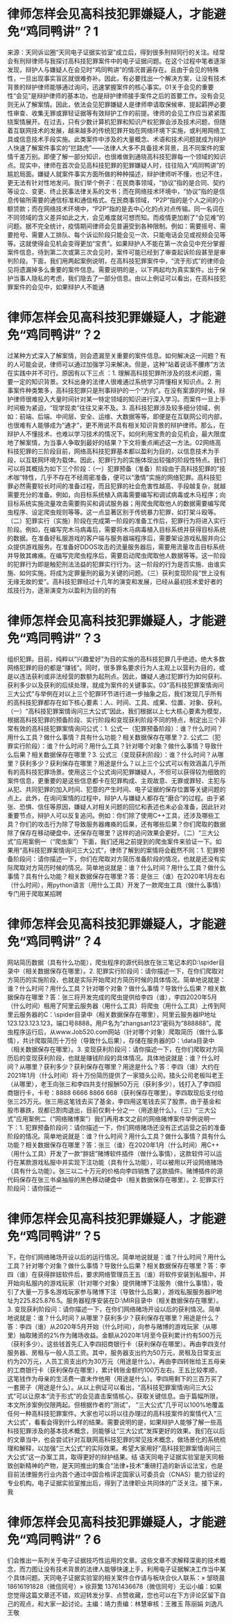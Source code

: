 # 律师怎样会见高科技犯罪嫌疑人，才能避免“鸡同鸭讲”？1

来源：天同诉讼圈“天同电子证据实验室”成立后，得到很多刑辩同行的关注。经常会有刑辩律师与我探讨高科技犯罪案件中的电子证据问题。在这个过程中笔者逐渐发现，辩护人与嫌疑人在会见时“鸡同鸭讲”的情况普遍存在。且由于会见的特殊性，一旦出现事实盲区就很难弥补。因此，有必要找出一个解决方案，让没有技术背景的辩护律师能够通过询问，迅速掌握案件的核心事实。01关于会见的重要性“会见”是辩护律师的基本功，也是辩护律师接手案件之后的首要工作。没有会见则无从了解案情。因此，依法会见犯罪嫌疑人是律师申请取保候审、提起羁押必要性审查、收集无罪或罪轻证据等有效辩护工作的前提。律师的会见工作应当紧紧围绕案情展开。在过去，只有少数计算机犯罪和知识产权犯罪会涉及技术问题，但随着互联网技术的发展，越来越多的传统犯罪开始在网络环境下实施，或利用网络工具或信息技术手段实施。此类案件中涉及的大量概念、术语和技术问题就成为辩护人快速了解案件事实的“拦路虎”——法律人大多不具备技术背景，且不同案件的案情千差万别。即便了解一部分知识，也很难做到通晓高科技犯罪每一个领域的知识点。现实中，律师在首次会见高科技犯罪的犯罪嫌疑人时，往往陷入“鸡同鸭讲”的尴尬局面。嫌疑人就案件事实方面所做的种种描述，辩护律师听不懂，也记不住，更无法有针对性地发问。我们举个例子：在民商事领域，“协议”指的是合同、契约等设立、变更、终止民事法律关系的文书；而在网络技术环境中，“协议”指的是信息传输所需要的通信标准和通信格式。在民商事领域，“P2P”指的是个人之间的小额贷款；而在网络技术环境中，“P2P”指的是去中心化的点对点传输。同一名词在不同领域的含义差异如此之大，会见难度就可想而知。而疫情更加剧了“会见难”的问题。据不完全统计，疫情期间律师会见普遍受到各种限制。例如：需要摇号、需要抢号、需要人工排队、每个诉讼阶段只能会见一次、只能电话会见或视频会见等等。这就使得会见机会变得更加“宝贵”。如果辩护人不能在第一次会见中充分掌握案件信息，待到第二次或第三次会见时，案件可能已经到了审查起诉阶段甚至是审判阶段。下面，我们用两起案例说明，在高科技犯罪案件中，“流于形式”的律师会见将遗漏掉多么重要的案件信息。需要说明的是，以下两起均为真实案件。出于保护当事人隐私的考虑，我们隐去了一部分信息。由以上例证可以看出，在高科技犯罪案件的会见中，如果辩护人不能通

# 律师怎样会见高科技犯罪嫌疑人，才能避免“鸡同鸭讲”？2

过某种方式深入了解案情，则会遗漏至关重要的案件信息。如何解决这一问题？有的人可能会说，律师可以通过加强学习来解决。但是，这种“站着说话不腰疼”方法在实践中并不可行。原因有以下三点 ：1. 理解高科技犯罪所涉及的技术问题，需要一定的知识背景。文科出身的法律人很难通过系统学习弄懂相关知识点。2. 刑事案件种类繁多，高科技犯罪只是刑事辩护的一个“方向”。在没有案源的时候，辩护律师很难投入大量时间针对某一特定领域的知识进行深入学习。而案件一旦上手时间极为紧迫，“现学现卖”往往又来不及。3. 高科技犯罪涉及较多细分领域，例如：前端、后端、中间层、安全、运维、大数据等等。即便是在互联网公司内部，也很难有人能够成为“通才”，更不用说不具有相关知识背景的辩护律师。那么，在辩护人不懂技术、也难以学习技术的情况下。如何利用宝贵的会见机会，最大限度地了解案情，为当事人争取到最好的结果？下文将重点阐述这一方法。02网络高科技犯罪的三阶段目前，网络高科技犯罪基本都以盈利为目的，以信息技术为手段，以互联网环境为载体。因此，犯罪行为的实施体现出较强的阶段性特点。我们可以将其概括为如下三个阶段：（一）犯罪预备（准备）阶段由于高科技犯罪的“技术咖”特性，几乎不存在不经周密准备，便可以“激情”实施的网络犯罪。高科技犯罪必然需要较长时间的准备过程，而且犯罪的社会危害性越高、手段越复杂，就越需要充分的准备。例如，向目标系统植入病毒需要编写和调试病毒或木马程序；向目标系统实施流量攻击需要购买和调试服务器；用爬虫爬取他人的数据需要编写爬虫程序、设定爬虫规则等等。这一点显著区别于传统暴力犯罪，如打架斗殴等。（二）犯罪实行（实施）阶段在完成第一阶段的准备工作后，犯罪行为将进入实行阶段。例如，在编写完木马病毒后，需要将木马病毒植入目标系统并获得目标系统的数据。在准备好私服游戏的客户端与服务器端程序后，需要架设游戏私服并向公众提供游戏服务。在准备好DDOS攻击的流量服务器后，需要用流量攻击目标系统并导致其瘫痪。在编写完爬虫程序后，需要启动爬虫爬取他人数据等等。这一阶段的犯罪行为即是触犯刑法法益的犯罪实行行为。这一阶段的行为是否实施、由谁实施、如何实施，将成为定罪量刑的最为关键的问题。（三）获利变现阶段“世上没有无缘无故的爱”。高科技犯罪经过十几年的演变和发展，已经从最初技术爱好者的炫技行为，逐渐演变为以盈利为目的的有

# 律师怎样会见高科技犯罪嫌疑人，才能避免“鸡同鸭讲”？3

组织犯罪。目前，纯粹以“兴趣爱好”为目的实施的高科技犯罪几乎绝迹。绝大多数网络犯罪的目的都是“赚钱”。同时，很多罪名要求行为人主观上以营利为目的，或是以违法获利或非法经营的数额为起刑点。因此，嫌疑人通过犯罪行为如何获利、获利多少以及获利的后续处理，就成为案件的关键事实。03“高科技犯罪案情询问三大公式”与举例在对以上三个犯罪环节进行进一步抽象之后，我们发现几乎所有的高科技犯罪都存在如下核心要素：人、时间、工具、成果、位置、对象、获利。（一）“高科技犯罪案情询问三大公式”因此，我们根据以上七大核心要素为模型，根据高科技犯罪的预备阶段、实行阶段和变现获利阶段不同的特点，制定出三个非常有效的高科技犯罪案情询问公式：1. 公式一（犯罪预备阶段）：谁？什么时间？用什么工具？做什么事情？具有什么功能？相关数据保存在哪里？2. 公式二（犯罪实行阶段）：谁？什么时间？用什么工具？针对哪个对象？做什么事情？导致什么后果？相关数据保存在哪里？3. 公式三（变现获利阶段）：谁？什么时间？从哪里？获利多少？获利保存在哪里？用途是什么？以上三个公式可以有效涵盖几乎所有的高科技犯罪场景。使用这三个公式询问犯罪嫌疑人，不但可以获得较为细致的案件信息，更重要的是这些信息都卡在犯罪构成、主观故意、无罪或罪轻、主犯与从犯、共同犯罪的加入时间、犯意的产生时间、电子证据的保存位置等关键问题的点上。此外，在询问案情的过程中，辩护人与嫌疑人都存在“磨合”的过程。由于紧张、恐惧、信任等原因，嫌疑人对相关问题的回忆和表述也未必会准备，因此针对重要节点，辩护人可以反复追问。例如：你们除了使用C++工具，还涉及哪些工具？你们的攻击行为除了导致服务器瘫痪的后果，还有哪些后果？你们爬取的数据除了保存在移动硬盘中，还保存在哪里？这样的追问效果会更好。（二）“三大公式”应用案例一（“爬虫案”）下面，我们还用之前提到的爬虫案件来验证一下。如果用“高科技犯罪案情询问三大公式”，律师了解到的案情将会截然不同：1. 犯罪预备阶段问：请你描述一下，你们在爬取对方简历准备阶段的情况，也就是还没有实际爬取对方简历时候的情况。简单地说就是：谁？什么时间？用什么工具？做什么事情？具有什么功能？相关数据保存在哪里？答：是张三（谁）在2020年1月左右（什么时间），用python语言（用什么工具）开发了一款爬虫工具（做什么事情）专门用于爬取某招聘

# 律师怎样会见高科技犯罪嫌疑人，才能避免“鸡同鸭讲”？4

网站简历数据（具有什么功能），爬虫程序的源代码放在张三笔记本的D:\spider目录中（相关数据保存在哪里）。2. 犯罪实行阶段问：请你描述一下，在你们爬取对方简历的实施阶段，也就是实际开始爬对方简历时候的具体情况。简单地说就是：谁？什么时间？用什么工具？针对哪个对象？做什么事情？导致什么后果？相关数据保存在哪里？答：张三将开发完成的爬虫提供给李四（谁），李四2020年5月（什么时间）租用了阿里云服务器（用什么工具）将爬虫（用什么工具）上传到阿里云服务器的C：\spider目录中（相关数据保存在哪里），阿里云服务器IP地址123.123.123.123，端口号8888，用户名为“zhangsan123”密码为“888888”。爬虫程序运行后，从www.Job520.com网站（针对哪个对象）爬取简历（做什么事情），共计爬取简历十万份（导致什么后果），存储在服务器的D：\data目录中（相关数据保存在哪里）。3. 变现获利阶段问：请你描述一下，在你们爬取对方简历后的变现获利阶段，也就是赚钱阶段的具体情况。具体地说就是：谁？什么时间？从哪里？获利多少？获利保存在哪里？用途是什么？答：李四（谁）大约在2021年1月（什么时间）将十万份简历提供了一家猎头公司。猎头公司老板叫老王（从哪里），老王向张三和李四共支付报酬50万元（获利多少），钱打入了李四招商银行卡，卡号：8888 6666 8866 668（获利保存在哪里）。李四取现后支付给张三25万元。张三用这笔钱去买了基金，李四用这笔钱去买了股票，由于基金和股市暴跌，现都已割肉退出，目前仅剩十分之一（用途是什么）。（三）“三大公式”应用案例二（“网络赌博案”）我们再用本文之前的网络赌博案件举例说明一下：1. 犯罪预备阶段问：请你描述一下，你们网络赌场还没有正式运营之前的准备阶段的情况。简单地说就是：谁？什么时间？用什么工具？做什么事情？具有什么功能？相关数据保存在哪里？答：张三（谁）在2020年1月（什么时间）用C++（用什么工具）开发了一款“胖妞”赌博软件插件（做什么事情），这款软件可以运行在某款游戏私服中并实现下注功能（具有什么功能），可以被用以开设网络赌场（具有什么功能）。张三以二十万元的价格向李四销售了这款插件。赌博插件的源代码保存在张三书桌抽屉的黑色移动硬盘中（相关数据保存在哪里）。2. 犯罪实行阶段问：请你描述一

# 律师怎样会见高科技犯罪嫌疑人，才能避免“鸡同鸭讲”？5

下，在你们网络赌场开设以后的运行情况。简单地说就是：谁？什么时间？用什么工具？针对哪个对象？做什么事情？导致什么后果？相关数据保存在哪里？答：李四（谁）在获得胖妞软件后，要求网络管理员王五（谁）将软件安装到私服中，并开始向私服内的游戏玩家（针对哪个对象）提供赌博下注服务（做什么事情），吸引了大量一万多名游戏玩家参与赌博下注（导致什么后果），游戏私服服务器IP地址为225.825.876.5。服务器程序安装在D:\MIR目录中（相关数据保存在哪里）。3. 变现获利阶段问：请你描述一下，在你们网络赌场开设以后的获利情况。简单地说就是：谁？什么时间？从哪里？获利多少？获利保存在哪里？用途是什么？答：李四（谁）从2020年5月开始（什么时间），向参与赌博的游戏玩家（从哪里）抽取赌资的2%作为赌场收益。金额从2020年1月至今获利累计约有500万元（获利多少）。这些钱首先汇入李四招商银行卡（获利保存在哪里）。再由李四支付服务器、房租与一般人员工资。其中，服务器支出约为50万元，房租及日常支出约为20万元，人员工资支出约为30万元（用途是什么）。再由李四转账给王五母亲的工商银行卡（获利保存在哪里），累计转账金额约100万左右。王五比较孝顺，这笔钱作为母亲的生活费一直未作他用（用途是什么）。李四用剩下的三百万买了一套房子（用途是什么）。从以上例证可以看出，“高科技犯罪案情询问三大公式”可以让原本“流于形式”的会见直击案情核心，获取关键信息。由于篇幅所限，本文所涉案例仅限两起。但根据作者的“测试”， “三大公式”几乎可以100%地覆盖任何一种高科技犯罪案件。大家也可以将以往办理过的高科技案件的案情代入“三大公式”，看看会得到什么样的结果。需要说明的是，如果辩护人能够了解一些高科技犯罪涉及的基本技术概念，则能够让“三大公式”发挥更好的效果。我们在以后的文章当中，也会尝试针对互联网高科技犯罪的常见技术概念，做场景化的系统梳理和解释，以加强“三大公式”的实际效果。希望大家用好“高科技犯罪案情询问三大公式”这一办案工具，取得更好的辩护结果。结 语天同电子证据实验室是天同极致创新精神的产物，是天同推出的集合“法律+技术”重磅打造的新诉讼法宝，也是目前法律服务行业内首个通过中国合格评定国家认可委员会（CNAS）能力验证的专业机构。电子证据实验室推出后，得到了法律职业共同体的广泛关注。接下来，我

# 律师怎样会见高科技犯罪嫌疑人，才能避免“鸡同鸭讲”？6

们会推出一系列关于电子证据技巧性运用的文章。这些文章不求解释深奥的技术概念，而力图让没有技术背景的法律人能够快速上手，利用电子证据解决工作当中某个具体问题。天同电子证据实验室的相关案件合作请与板块合伙人联系：» 邹晓晨 18616191828（微信同号）» 徐菲繁 13761436678（微信同号）无讼小编：如果您觉得这篇文章还不错，欢迎转发分享、点赞收藏，您也可以在下方评论区留下自己的观点，和大家一起讨论。主编：靖力责编：林慧审核：王雅玉 陈丽娟 刘逸凡 王敬

